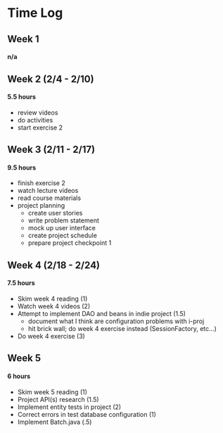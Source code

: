 # Time Log

## Week 1
#### n/a
    
## Week 2  (2/4 - 2/10)
#### 5.5 hours
* review videos
* do activities
* start exercise 2

## Week 3 (2/11 - 2/17)
#### 9.5 hours 
* finish exercise 2
* watch lecture videos
* read course materials 
* project planning
    * create user stories
    * write problem statement
    * mock up user interface
    * create project schedule
    * prepare project checkpoint 1

## Week 4 (2/18 - 2/24)
#### 7.5 hours
* Skim week 4 reading (1)
* Watch week 4 videos (2)
* Attempt to implement DAO and beans in indie project (1.5)
    * document what I think are configuration problems with i-proj
    * hit brick wall; do week 4 exercise instead (SessionFactory, etc...)
* Do week 4 exercise (3)

## Week 5
#### 6 hours
* Skim week 5 reading (1)
* Project API(s) research (1.5)
* Implement entity tests in project (2)
* Correct errors in test database configuration (1)
* Implement Batch.java (.5)